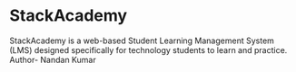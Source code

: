 # StackAcademy
StackAcademy is a web-based Student Learning Management System (LMS) designed specifically for technology students to learn and practice.
<br>
Author- Nandan Kumar
